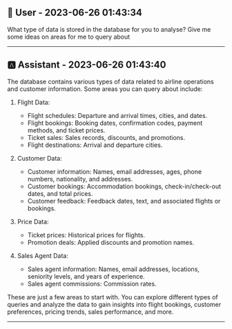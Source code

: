
## 👤 User - 2023-06-26 01:43:34

What type of data is stored in the database for you to analyse? Give me some ideas on areas for me to query about

---

## 🅰️ Assistant - 2023-06-26 01:43:40

The database contains various types of data related to airline operations and customer information. Some areas you can query about include:

1. Flight Data:
   - Flight schedules: Departure and arrival times, cities, and dates.
   - Flight bookings: Booking dates, confirmation codes, payment methods, and ticket prices.
   - Ticket sales: Sales records, discounts, and promotions.
   - Flight destinations: Arrival and departure cities.

2. Customer Data:
   - Customer information: Names, email addresses, ages, phone numbers, nationality, and addresses.
   - Customer bookings: Accommodation bookings, check-in/check-out dates, and total prices.
   - Customer feedback: Feedback dates, text, and associated flights or bookings.

3. Price Data:
   - Ticket prices: Historical prices for flights.
   - Promotion deals: Applied discounts and promotion names.

4. Sales Agent Data:
   - Sales agent information: Names, email addresses, locations, seniority levels, and years of experience.
   - Sales agent commissions: Commission rates.

These are just a few areas to start with. You can explore different types of queries and analyze the data to gain insights into flight bookings, customer preferences, pricing trends, sales performance, and more.

---

